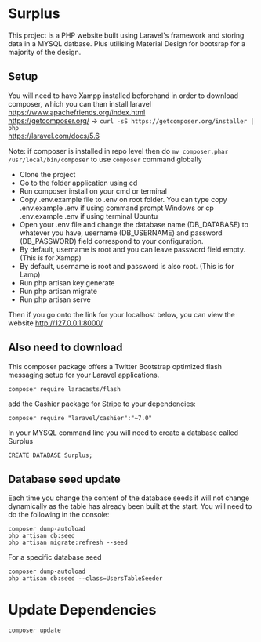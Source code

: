 # Surplus
This project is a PHP website built using Laravel's framework and storing data in a MYSQL datbase. Plus utilising Material Design for bootsrap for a majority of the design.

## Setup
You will need to have Xampp installed beforehand in order to download composer, which you can than install laravel
<br/>https://www.apachefriends.org/index.html
<br/>https://getcomposer.org/ -> `curl -sS https://getcomposer.org/installer | php`
<br/>https://laravel.com/docs/5.6

Note: if composer is installed in repo level then do `mv composer.phar /usr/local/bin/composer` to use `composer` command globally

* Clone the project
* Go to the folder application using cd
* Run composer install on your cmd or terminal
* Copy .env.example file to .env on root folder. You can type copy .env.example .env if using command prompt Windows or cp .env.example .env if using terminal Ubuntu
* Open your .env file and change the database name (DB_DATABASE) to whatever you have, username (DB_USERNAME) and password (DB_PASSWORD) field correspond to your configuration. 
* By default, username is root and you can leave password field empty. (This is for Xampp) 
* By default, username is root and password is also root. (This is for Lamp)
* Run php artisan key:generate
* Run php artisan migrate
* Run php artisan serve

Then if you go onto the link for your localhost below, you can view the website
http://127.0.0.1:8000/

## Also need to download
This composer package offers a Twitter Bootstrap optimized flash messaging setup for your Laravel applications.
```
composer require laracasts/flash
```
add the Cashier package for Stripe to your dependencies:
```
composer require "laravel/cashier":"~7.0"
```
In your MYSQL command line you will need to create a database called Surplus

```
CREATE DATABASE Surplus;
```

## Database seed update
Each time you change the content of the database seeds it will not change dynamically as the table has already been built at the start. You will need to do the following in the console:

```
composer dump-autoload
php artisan db:seed
php artisan migrate:refresh --seed
```

For a specific database seed

```
composer dump-autoload
php artisan db:seed --class=UsersTableSeeder
```

# Update Dependencies

```
composer update
```
